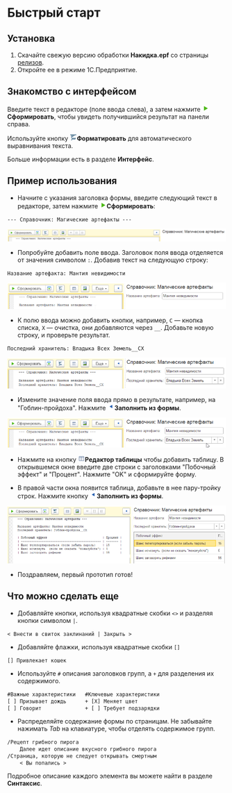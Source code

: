 # Быстрый старт

## Установка
1. Скачайте свежую версию обработки **Накидка.epf** со страницы [релизов](https://github.com/crimsongoldteam/md_design/releases).
2. Откройте ее в режиме 1С.Предприятие.

## Знакомство с интерфейсом

Введите текст в редакторе (поле ввода слева), а затем нажмите ![Сформировать](./_images/execute-icon.png)**Сформировать**, чтобы увидеть получившийся результат на панели справа.

Используйте кнопку ![Форматировать](./_images/format-icon.png)**Форматировать** для автоматического выравнивания текста.

Больше информации есть в разделе **Интерфейс**.

## Пример использования

 - Начните с указания заголовка формы, введите следующий текст в редакторе, затем нажмите ![Сформировать](./_images/execute-icon.png)**Сформировать**:

```text
--- Справочник: Магические артефакты ---
```

<kbd> ![alt text](./_images/quick-start-header.png) </kbd> 


- Попробуйте добавить поле ввода. Заголовок поля ввода отделяется от значения символом `:`. Добавив текст на следующую строку:

```text
Название артефакта: Мантия невидимости
```

<kbd> ![alt text](./_images/quick-start-doc-1.png) </kbd> 


 - К полю ввода можно добавить кнопки, например, `С` — кнопка списка, `Х` — очистка, они добавляются через `__`. Добавьте новую строку, и проверьте результат.

```text
Последний хранитель: Владыка Всех Земель__СХ
```

<kbd> ![alt text](./_images/quick-start-doc-2.png) </kbd> 

- Измените значение поля ввода прямо в результате, например, на "Гоблин-пройдоха". Нажмите ![Заполнить из формы](./_images/form-to-text-icon.png)**Заполнить из формы**. 

<kbd> ![alt text](./_images/quick-start-doc-3.gif) </kbd> 

- Нажмите на кнопку ![Редактор таблицы](./_images/table-editor-icon.png)**Редактор таблицы** чтобы добавить таблицу. В открывшемся окне введите две строки с заголовками "Побочный эффект" и "Процент". Нажмите "OK" и сформируйте форму.

- В правой части окна появится таблица, добавьте в нее пару-тройку строк. Нажмите кнопку ![Заполнить из формы](./_images/form-to-text-icon.png)**Заполнить из формы**.

<kbd> ![Ожидаемый результат](./_images/quick-start-result.png) </kbd> 

- Поздравляем, первый прототип готов!

## Что можно сделать еще

- Добавляйте кнопки, используя квадратные скобки `<>` и разделяя кнопки символом `|`.
 ```text
< Внести в свиток заклинаний | Закрыть >
```

- Добавляйте флажки, используя квадратные скобки `[]`
```text
[] Привлекает кошек
```

- Используйте `#` описания заголовков групп, а `+` для разделения их содержимого.
```text
#Важные характеристики   #Ключевые характеристики
[ ] Призывает дождь      + [X] Меняет цвет
[ ] Говорит              + [ ] Требует подзарядки
```

- Распределяйте содержание формы по страницам. Не забывайте нажимать *Tab* на клавиатуре, чтобы отделять содержимое групп.

```text
/Рецепт грибного пирога
	Далее идет описание вкусного грибного пирога
/Страница, которую не следует открывать смертным
	< Вы попались >
```

Подробное описание каждого элемента вы можете найти в разделе **Синтаксис**.

 


